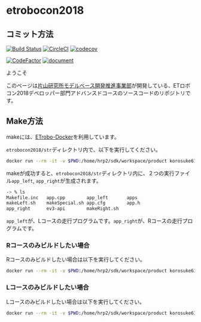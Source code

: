 # etrobocon2018

## コミット方法
[![Build Status](https://travis-ci.org/KatLab-MiyazakiUniv/etrobocon2018.svg?branch=master)](https://travis-ci.org/KatLab-MiyazakiUniv/etrobocon2018) [![CircleCI](https://circleci.com/gh/KatLab-MiyazakiUniv/etrobocon2018/tree/master.svg?style=svg)](https://circleci.com/gh/KatLab-MiyazakiUniv/etrobocon2018/tree/master) [![codecov](https://codecov.io/gh/KatLab-MiyazakiUniv/etrobocon2018/branch/master/graph/badge.svg)](https://codecov.io/gh/KatLab-MiyazakiUniv/etrobocon2018)

[![CodeFactor](https://www.codefactor.io/repository/github/katlab-miyazakiuniv/etrobocon2018/badge)](https://www.codefactor.io/repository/github/katlab-miyazakiuniv/etrobocon2018)
[![document](https://img.shields.io/badge/Document-auto%20build-blue.svg)](https://katlab-miyazakiuniv.github.io/etrobocon2018/)

ようこそ

このページは[片山研究所モデルベース開発推進事業部](http://earth.cs.miyazaki-u.ac.jp "http://earth.cs.miyazaki-u.ac.jp")が開発している、ETロボコン2018デベロッパー部門アドバンスドコースのソースコードのリポジトリです。

## Make方法

makeには、[ETrobo-Docker](https://github.com/korosuke613/ETrobo-Docker)を利用しています。


`etrobocon2018/str`ディレクトリ内で、以下を実行してください。

```bash
docker run --rm -it -v $PWD:/home/hrp2/sdk/workspace/product korosuke613/etrobo-docker makeSpecial
```

makeが成功すると、`etrobocon2018/str`ディレクトリ内に、２つの実行ファイル`app_left`, `app_right`が生成されます。

```bash
-> % ls
Makefile.inc   app.cpp        app_left       apps
makeLeft.sh    makeSpecial.sh app.cfg        app.h
app_right      ev3-api        makeRight.sh
```

`app_left`が、Lコースの走行プログラムです。`app_right`が、Rコースの走行プログラムです。

### Rコースのみビルドしたい場合
Rコースのみビルドしたい場合は以下を実行してください。

```bash
docker run --rm -it -v $PWD:/home/hrp2/sdk/workspace/product korosuke613/etrobo-docker makeRight
```

### Lコースのみビルドしたい場合
Lコースのみビルドしたい場合は以下を実行してください。

```bash
docker run --rm -it -v $PWD:/home/hrp2/sdk/workspace/product korosuke613/etrobo-docker makeLeft
```
